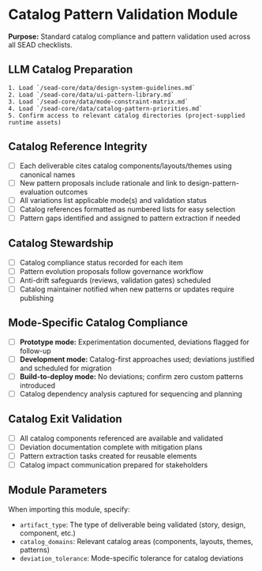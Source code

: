 # Catalog Pattern Validation Module

**Purpose:** Standard catalog compliance and pattern validation used across all SEAD checklists.

## LLM Catalog Preparation
```
1. Load `/sead-core/data/design-system-guidelines.md`
2. Load `/sead-core/data/ui-pattern-library.md` 
3. Load `/sead-core/data/mode-constraint-matrix.md`
4. Load `/sead-core/data/catalog-pattern-priorities.md`
5. Confirm access to relevant catalog directories (project-supplied runtime assets)
```

## Catalog Reference Integrity
- [ ] Each deliverable cites catalog components/layouts/themes using canonical names
- [ ] New pattern proposals include rationale and link to design-pattern-evaluation outcomes
- [ ] All variations list applicable mode(s) and validation status
- [ ] Catalog references formatted as numbered lists for easy selection
- [ ] Pattern gaps identified and assigned to pattern extraction if needed

## Catalog Stewardship
- [ ] Catalog compliance status recorded for each item
- [ ] Pattern evolution proposals follow governance workflow
- [ ] Anti-drift safeguards (reviews, validation gates) scheduled
- [ ] Catalog maintainer notified when new patterns or updates require publishing

## Mode-Specific Catalog Compliance
- [ ] **Prototype mode:** Experimentation documented, deviations flagged for follow-up
- [ ] **Development mode:** Catalog-first approaches used; deviations justified and scheduled for migration
- [ ] **Build-to-deploy mode:** No deviations; confirm zero custom patterns introduced
- [ ] Catalog dependency analysis captured for sequencing and planning

## Catalog Exit Validation
- [ ] All catalog components referenced are available and validated
- [ ] Deviation documentation complete with mitigation plans
- [ ] Pattern extraction tasks created for reusable elements
- [ ] Catalog impact communication prepared for stakeholders

## Module Parameters
When importing this module, specify:
- `artifact_type`: The type of deliverable being validated (story, design, component, etc.)
- `catalog_domains`: Relevant catalog areas (components, layouts, themes, patterns)
- `deviation_tolerance`: Mode-specific tolerance for catalog deviations